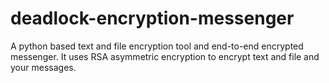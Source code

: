 # deadlock-encryption-messenger
A python based text and file encryption tool and end-to-end encrypted messenger. It uses RSA asymmetric encryption to encrypt text and file and your messages. 
